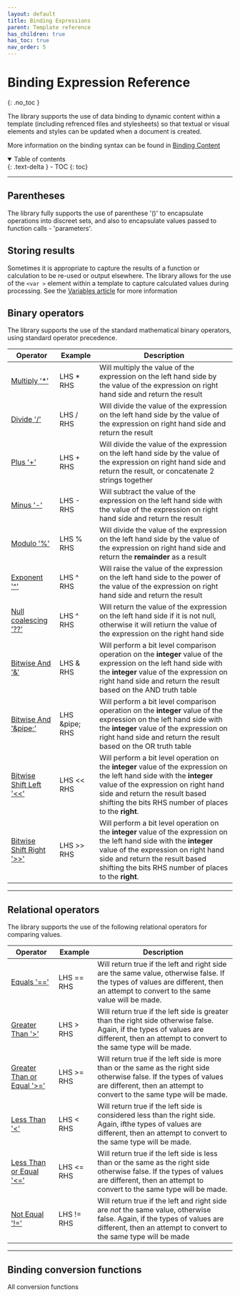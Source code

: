```yaml
---
layout: default
title: Binding Expressions
parent: Template reference
has_children: true
has_toc: true
nav_order: 5
---
```


# Binding Expression Reference
{: .no_toc }

The library supports the use of data binding to dynamic content within a template (including refrenced files and stylesheets) so that textual or visual elements and styles can be updated when a document is created.

More information on the binding syntax can be found in <a href='../binding_content.html'>Binding Content</a>

<details open markdown="block">
  <summary>
    Table of contents
  </summary>
  {: .text-delta }
- TOC
{: toc}
</details>

---

## Parentheses

The library fully supports the use of parenthese '()' to encapsulate operations into discreet sets, and also to encapsulate values passed to function calls - 'parameters'.

## Storing results

Sometimes it is appropriate to capture the results of a function or calculation to be re-used or output elsewhere. The library allows for the use of the <code>&lt;var &gt;</code> element within a template to capture calculated values during processing. See the <a href='../learning/templates/variables.html' >Variables article</a> for more information

## Binary operators

The library supports the use of the standard mathematical binary operators, using standard operator precedence.

| Operator  | Example  | Description |
|---|---|---|
| <a href='ops/Multiply.html' >Multiply '*' </a>   | LHS * RHS | Will multiply the value of the expression on the left hand side by the value of the expression on right hand side and return the result   |
| <a href='ops/Divide.html' >Divide '/' </a>   | LHS / RHS | Will divide the value of the expression on the left hand side by the value of the expression on right hand side and return the result  |
| <a href='ops/Plus.html' >Plus '+' </a>   | LHS + RHS | Will divide the value of the expression on the left hand side by the value of the expression on right hand side and return the result, or concatenate 2 strings together |
| <a href='ops/Minus.html' >Minus '-' </a>   | LHS - RHS | Will subtract the value of the expression on the left hand side with the value of the expression on right hand side and return the result  |
| <a href='ops/Modulo.html' >Modulo '%' </a>   | LHS % RHS | Will divide the value of the expression on the left hand side by the value of the expression on right hand side and return the **remainder** as a result  |
| <a href='ops/Exponent.html' >Exponent '^' </a>   | LHS ^ RHS | Will raise the value of the expression on the left hand side to the power of the value of the expression on right hand side and return the result  |
| <a href='ops/nullCoalesce.html' >Null coalescing '??' </a>   | LHS ^ RHS | Will return the value of the expression on the left hand side if it is not null, otherwise it will retiurn the value of the expression on the right hand side  |
| <a href='ops/BitAnd.html' >Bitwise And '&' </a>   | LHS & RHS | Will perform a bit level comparison operation on the **integer** value of the expression on the left hand side with the **integer** value of the expression on right hand side and return the result based on the AND truth table  |
| <a href='ops/BitOr.html' >Bitwise And '&pipe;' </a>   | LHS &pipe; RHS | Will perform a bit level comparison operation on the **integer** value of the expression on the left hand side with the **integer** value of the expression on right hand side and return the result based on the OR truth table  |
| <a href='ops/BitLeft.html' >Bitwise Shift Left '&lt;&lt;' </a>   | LHS &lt;&lt; RHS | Will perform a bit level operation on the **integer** value of the expression on the left hand side with the **integer** value of the expression on right hand side and return the result based shifting the bits RHS number of places to the **right**.  |
| <a href='ops/BitRight.html' >Bitwise Shift Right '&gt;&gt;' </a>   | LHS &gt;&gt; RHS | Will perform a bit level operation on the **integer** value of the expression on the left hand side with the **integer** value of the expression on right hand side and return the result based shifting the bits RHS number of places to the **right**.  |

---

## Relational operators

The library supports the use of the following relational operators for comparing values.

| Operator  | Example  | Description |
|---|---|---|
| <a href='ops/equals.html' >Equals '==' </a>   | LHS == RHS | Will return true if the left and right side are the same value, otherwise false. If the types of values are different, then an attempt to convert to the same value will be made.   |
| <a href='ops/Greater.html' >Greater Than '&gt;' </a>   | LHS &gt; RHS | Will return true if the left side is greater than the right side otherwise false. Again, if the types of values are different, then an attempt to convert to the same type will be made.  |
| <a href='ops/GreaterEqual.html' >Greater Than or Equal '&gt;=' </a>   | LHS &gt;= RHS | Will return true if the left side is more than or the same as the right side otherwise false. If the types of values are different, then an attempt to convert to the same type will be made. |
| <a href='ops/Less.html' >Less Than '&lt;' </a>   | LHS &lt; RHS | Will return true if the left side is considered less than the right side. Again, ifthe types of values are different, then an attempt to convert to the same type will be made. |
| <a href='ops/LessEqual.html' >Less Than or Equal '&lt;=' </a>   | LHS &lt;= RHS | Will return true if the left side is less than or the same as the right side otherwise false. If the types of values are different, then an attempt to convert to the same type will be made. |
| <a href='ops/NotEqual.html' >Not Equal '!=' </a>   | LHS != RHS | Will return true if the left and right side are *not* the same value, otherwise false. Again, if the types of values are different, then an attempt to convert to the same type will be made  |

---

## Binding conversion functions

All conversion functions
